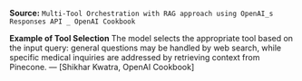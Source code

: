 **Source:** `Multi-Tool Orchestration with RAG approach using OpenAI_s Responses API _ OpenAI Cookbook`

**Example of Tool Selection**
The model selects the appropriate tool based on the input query: general questions may be handled by web search, while specific medical inquiries are addressed by retrieving context from Pinecone. — [Shikhar Kwatra, OpenAI Cookbook]
